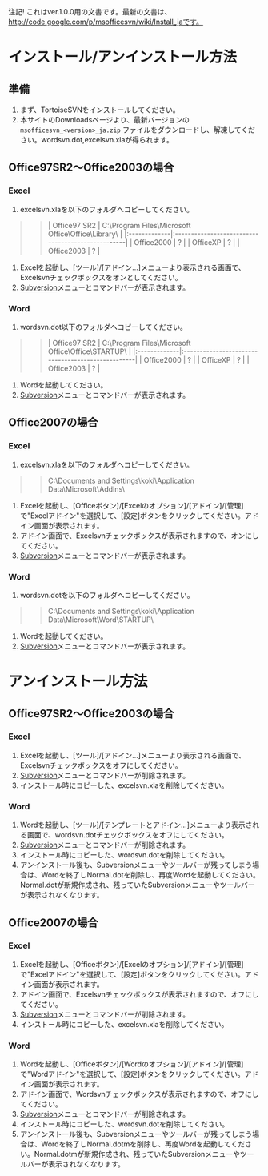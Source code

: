 注記! これはver.1.0.0用の文書です。最新の文書は、http://code.google.com/p/msofficesvn/wiki/Install_jaです。

# インストール/アンインストール方法 #

## 準備 ##

  1. まず、TortoiseSVNをインストールしてください。
  1. 本サイトのDownloadsページより、最新バージョンの `msofficesvn_<version>_ja.zip` ファイルをダウンロードし、解凍してください。wordsvn.dot,excelsvn.xlaが得られます。

## Office97SR2～Office2003の場合 ##

### Excel ###

  1. excelsvn.xlaを以下のフォルダへコピーしてください。
> > | Office97 SR2 | C:\Program Files\Microsoft Office\Office\Library\ |
|:-------------|:--------------------------------------------------|
> > | Office2000   | ? |
> > | OfficeXP     | ? |
> > | Office2003   | ? |
  1. Excelを起動し、[ツール]/[アドイン...]メニューより表示される画面で、Excelsvnチェックボックスをオンとしてください。
  1. [Subversion](Subversion.md)メニューとコマンドバーが表示されます。

### Word ###

  1. wordsvn.dot以下のフォルダへコピーしてください。
> > | Office97 SR2 | C:\Program Files\Microsoft Office\Office\STARTUP\ |
|:-------------|:--------------------------------------------------|
> > | Office2000 | ? |
> > | OfficeXP | ? |
> > | Office2003 | ? |
  1. Wordを起動してください。
  1. [Subversion](Subversion.md)メニューとコマンドバーが表示されます。

## Office2007の場合 ##

### Excel ###

  1. excelsvn.xlaを以下のフォルダへコピーしてください。
> > C:\Documents and Settings\koki\Application Data\Microsoft\AddIns\
  1. Excelを起動し、[Officeボタン]/[Excelのオプション]/[アドイン]/[管理]で"Excelアドイン"を選択して、[設定]ボタンをクリックしてください。アドイン画面が表示されます。
  1. アドイン画面で、Excelsvnチェックボックスが表示されますので、オンにしてください。
  1. [Subversion](Subversion.md)メニューとコマンドバーが表示されます。

### Word ###

  1. wordsvn.dotを以下のフォルダへコピーしてください。
> > C:\Documents and Settings\koki\Application Data\Microsoft\Word\STARTUP\
  1. Wordを起動してください。
  1. [Subversion](Subversion.md)メニューとコマンドバーが表示されます。


# アンインストール方法 #

## Office97SR2～Office2003の場合 ##

### Excel ###

  1. Excelを起動し、[ツール]/[アドイン...]メニューより表示される画面で、Excelsvnチェックボックスをオフにしてください。
  1. [Subversion](Subversion.md)メニューとコマンドバーが削除されます。
  1. インストール時にコピーした、excelsvn.xlaを削除してください。

### Word ###

  1. Wordを起動し、[ツール]/[テンプレートとアドイン...]メニューより表示される画面で、wordsvn.dotチェックボックスをオフにしてください。
  1. [Subversion](Subversion.md)メニューとコマンドバーが削除されます。
  1. インストール時にコピーした、wordsvn.dotを削除してください。
  1. アンインストール後も、Subversionメニューやツールバーが残ってしまう場合は、Wordを終了しNormal.dotを削除し、再度Wordを起動してください。Normal.dotが新規作成され、残っていたSubversionメニューやツールバーが表示されなくなります。

## Office2007の場合 ##

### Excel ###

  1. Excelを起動し、[Officeボタン]/[Excelのオプション]/[アドイン]/[管理]で"Excelアドイン"を選択して、[設定]ボタンをクリックしてください。アドイン画面が表示されます。
  1. アドイン画面で、Excelsvnチェックボックスが表示されますので、オフにしてください。
  1. [Subversion](Subversion.md)メニューとコマンドバーが削除されます。
  1. インストール時にコピーした、excelsvn.xlaを削除してください。

### Word ###

  1. Wordを起動し、[Officeボタン]/[Wordのオプション]/[アドイン]/[管理]で"Wordアドイン"を選択して、[設定]ボタンをクリックしてください。アドイン画面が表示されます。
  1. アドイン画面で、Wordsvnチェックボックスが表示されますので、オフにしてください。
  1. [Subversion](Subversion.md)メニューとコマンドバーが削除されます。
  1. インストール時にコピーした、wordsvn.dotを削除してください。
  1. アンインストール後も、Subversionメニューやツールバーが残ってしまう場合は、Wordを終了しNormal.dotmを削除し、再度Wordを起動してください。Normal.dotmが新規作成され、残っていたSubversionメニューやツールバーが表示されなくなります。